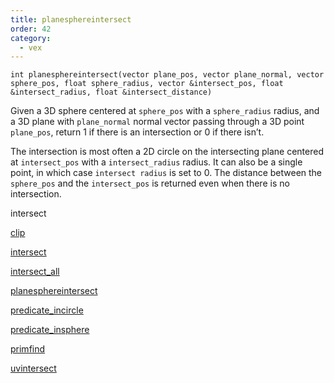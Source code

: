 ```yaml
---
title: planesphereintersect
order: 42
category:
  - vex
---
```


`int planesphereintersect(vector plane_pos, vector plane_normal, vector sphere_pos, float sphere_radius, vector &intersect_pos, float &intersect_radius, float &intersect_distance)`

Given a 3D sphere centered at `sphere_pos` with a `sphere_radius` radius, and a 3D plane with `plane_normal` normal vector passing through a 3D point `plane_pos`, return 1 if there is an intersection or 0 if there isn’t.

The intersection is most often a 2D circle on the intersecting plane centered at `intersect_pos` with a `intersect_radius` radius. It can also be a single point, in which case `intersect radius` is set to 0.
The distance between the `sphere_pos` and the `intersect_pos` is returned even when there is no intersection.

intersect

[clip](clip.html)

[intersect](intersect.html)

[intersect_all](intersect_all.html)

[planesphereintersect](planesphereintersect.html)

[predicate_incircle](predicate_incircle.html)

[predicate_insphere](predicate_insphere.html)

[primfind](primfind.html)

[uvintersect](uvintersect.html)
